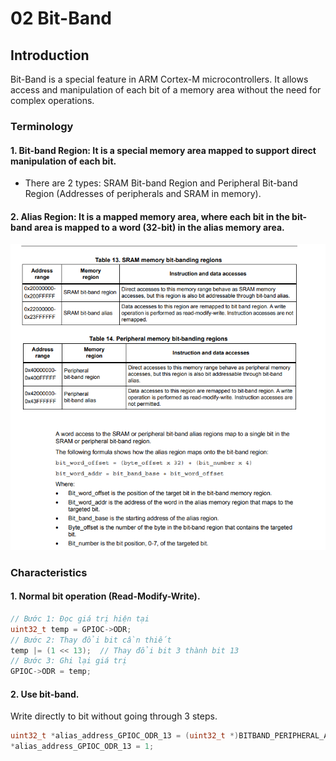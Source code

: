 # 02 Bit-Band        

## Introduction     
Bit-Band is a special feature in ARM Cortex-M microcontrollers. It allows access and manipulation of each bit of a memory area without the need for complex operations.

### Terminology
#### 1. Bit-band Region: It is a special memory area mapped to support direct manipulation of each bit.
*  There are 2 types: SRAM Bit-band Region and Peripheral Bit-band Region (Addresses of peripherals and SRAM in memory).
#### 2. Alias Region: It is a mapped memory area, where each bit in the bit-band area is mapped to a word (32-bit) in the alias memory area.

![](https://github.com/s2nmt/STM32_Bare-metal_Tool_Series/raw/main/02_Bitband/image.png)

### Characteristics
#### 1. Normal bit operation (Read-Modify-Write).

```c
// Bước 1: Đọc giá trị hiện tại
uint32_t temp = GPIOC->ODR;
// Bước 2: Thay đổi bit cần thiết
temp |= (1 << 13);  // Thay đổi bit 3 thành bit 13
// Bước 3: Ghi lại giá trị
GPIOC->ODR = temp;
```

#### 2. Use bit-band.
Write directly to bit without going through 3 steps.

```c
uint32_t *alias_address_GPIOC_ODR_13 = (uint32_t *)BITBAND_PERIPHERAL_ADDRESS(&GPIOC->ODR, 13);
*alias_address_GPIOC_ODR_13 = 1;
```




